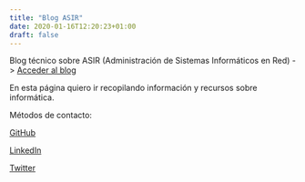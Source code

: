 ```yaml
---
title: "Blog ASIR"
date: 2020-01-16T12:20:23+01:00
draft: false
---
```


Blog técnico sobre ASIR (Administración de Sistemas Informáticos en Red) -> [Acceder al blog](https://ernestovazquez.es/blog/)

En esta página quiero ir recopilando información y recursos sobre informática.

Métodos de contacto:

[GitHub](https://github.com/ernestovazquez)

[LinkedIn](https://www.linkedin.com/in/ernestovazquezgarcia)

[Twitter](https://twitter.com/ernestovazgar)
